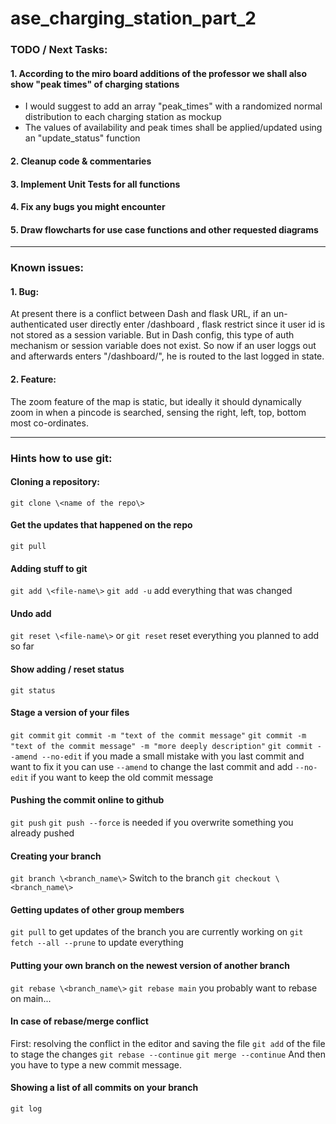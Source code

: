 # ase_charging_station_part_2

### TODO / Next Tasks:
#### 1. According to the miro board additions of the professor we shall also show "peak times" of charging stations
- I would suggest to add an array "peak_times" with a randomized normal distribution to each charging station as mockup
- The values of availability and peak times shall be applied/updated using an "update_status" function
#### 2. Cleanup code & commentaries
#### 3. Implement Unit Tests for all functions
#### 4. Fix any bugs you might encounter
#### 5. Draw flowcharts for use case functions and other requested diagrams

---

### Known issues:
#### 1. Bug:
At present there is a conflict between Dash and flask URL, if an un-authenticated user directly enter /dashboard , flask restrict since it user id is not stored as a session variable. But in Dash config, this type of auth mechanism or session variable does not exist. So now if an user loggs out and afterwards enters "/dashboard/", he is routed to the last logged in state.

#### 2. Feature:
The zoom feature of the map is static, but ideally it should dynamically zoom in when a pincode is searched, sensing the right, left, top, bottom most co-ordinates.

---

### Hints how to use git:
#### Cloning a repository:
`git clone \<name of the repo\>`

#### Get the updates that happened on the repo
`git pull`

#### Adding stuff to git
`git add \<file-name\>`
`git add -u` add everything that was changed

#### Undo add
`git reset \<file-name\>` or
`git reset` reset everything you planned to add so far

#### Show adding / reset status
`git status`

#### Stage a version of your files
`git commit`
`git commit -m "text of the commit message"`
`git commit -m "text of the commit message" -m "more deeply description"`
`git commit --amend --no-edit` if you made a small mistake with you last commit and want to fix it
you can use `--amend` to change the last commit and add `--no-edit` if you want to keep the old commit
message

#### Pushing the commit online to github
`git push`
`git push --force` is needed if you overwrite something you already pushed

#### Creating your branch
`git branch \<branch_name\>`
Switch to the branch
`git checkout \<branch_name\>`

#### Getting updates of other group members
`git pull` to get updates of the branch you are currently working on
`git fetch --all --prune` to update everything

#### Putting your own branch on the newest version of another branch
`git rebase \<branch_name\>`
`git rebase main` you probably want to rebase on main...

#### In case of rebase/merge conflict
First: resolving the conflict in the editor and saving the file
`git add` of the file to stage the changes
`git rebase --continue`
`git merge --continue`
And then you have to type a new commit message.

#### Showing a list of all commits on your branch
`git log`